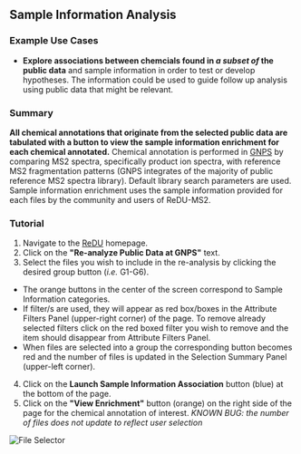 ## Sample Information Analysis

### Example Use Cases
* **Explore associations between chemcials found in *a subset of* the public data** and sample information in order to test or develop hypotheses. The information could be used to guide follow up analysis using public data that might be relevant.

### Summary
**All chemical annotations that originate from the selected public data are tabulated with a button to view the sample information enrichment for each chemical annotated.** Chemical annotation is performed in [GNPS](https://gnps.ucsd.edu/ProteoSAFe/static/gnps-splash2.jsp) by comparing MS2 spectra, specifically product ion spectra, with reference MS2 fragmentation patterns (GNPS integrates of the majority of public reference MS2 spectra library). Default library search parameters are used. Sample information enrichment uses the sample information provided for each files by the community and users of ReDU-MS2.

### Tutorial
 1. Navigate to the [ReDU](https://redu.ucsd.edu/) homepage.
 2. Click on the **"Re-analyze Public Data at GNPS"** text.
 3. Select the files you wish to include in the re-analysis by clicking the desired group button (*i.e.* G1-G6).
   * The orange buttons in the center of the screen correspond to Sample Information categories.
   * If filter/s are used, they will appear as red box/boxes in the Attribute Filters Panel (upper-right corner) of the page. To remove already selected filters click on the red boxed filter you wish to remove and the item should disappear from Attribute Filters Panel.
   * When files are selected into a group the corresponding button becomes red and the number of files is updated in the Selection Summary Panel (upper-left corner).
 4. Click on the **Launch Sample Information Association** button (blue) at the bottom of the page.
 5. Click on the **"View Enrichment"** button (orange) on the right side of the page for the chemical annotation of interest. *KNOWN BUG: the number of files does not update to reflect user selection*

![File Selector](images/File_Selector.gif)
